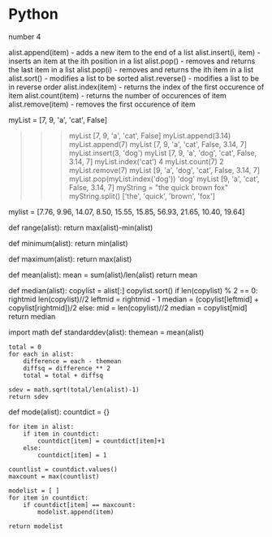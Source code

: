 Python
======

number 4

alist.append(item) - adds a new item to the end of a list
alist.insert(i, item) - inserts an item at the ith position in a list
alist.pop() - removes and returns the last item in a list
alist.pop(i) - removes and returns the ith item in a list
alist.sort() - modifies a list to be sorted
alist.reverse() - modifies a list to be in reverse order
alist.index(item) - returns the index of the first occurence of item
alist.count(item) - returns the number of occurences of item
alist.remove(item) - removes the first occurence of item




myList = [7, 9, 'a', 'cat', False]
>>> myList
[7, 9, 'a', 'cat', False]
>>> myList.append(3.14)
>>> myList.append(7)
>>> myList
[7, 9, 'a', 'cat', False, 3.14, 7]
>>> myList.insert(3, 'dog')
>>> myList
[7, 9, 'a', 'dog', 'cat', False, 3.14, 7]
>>> myList.index('cat')
4
>>> myList.count(7)
2
>>> myList.remove(7)
>>> myList
[9, 'a', 'dog', 'cat', False, 3.14, 7]
>>> myList.pop(myList.index('dog'))
'dog'
>>> myList
[9, 'a', 'cat', False, 3.14, 7]
>>> myString = "the quick brown fox"
>>> myString.split()
['the', 'quick', 'brown', 'fox']




mylist = [7.76, 9.96, 14.07, 8.50, 15.55, 15.85, 56.93, 21.65, 10.40, 19.64]

def range(alist):
    return max(alist)-min(alist)

def minimum(alist):
    return min(alist)

def maximum(alist):
    return max(alist)

def mean(alist):
    mean = sum(alist)/len(alist)
    return mean

def median(alist):
    copylist = alist[:]
    copylist.sort()
    if len(copylist) % 2 == 0:
        rightmid len(copylist)//2
        leftmid = rightmid - 1
        median = (copylist[leftmid] + copylist[rightmid])/2
    else:
        mid = len(copylist)//2
        median = copylist[mid]
    return median

import math
def standarddev(alist):
    themean = mean(alist)

    total = 0
    for each in alist:
        difference = each - themean
        diffsq = difference ** 2
        total = total + diffsq

    sdev = math.sqrt(total/len(alist)-1)
    return sdev
    
def mode(alist):
    countdict = {}

    for item in alist:
        if item in countdict:
            countdict[item] = countdict[item]+1
        else:
            countdict[item] = 1

    countlist = countdict.values()
    maxcount = max(countlist)

    modelist = [ ]
    for item in countdict:
        if countdict[item] == maxcount:
            modelist.append(item)

    return modelist
